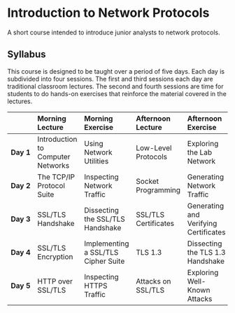 # Introduction to Network Protocols

A short course intended to introduce junior analysts to network protocols.

## Syllabus

This course is designed to be taught over a period of five days.  Each day is subdivided into four sessions. The first and third sessions each day are traditional classroom lectures. The second and fourth sessions are time for students to do hands-on exercises that reinforce the material covered in the lectures.

| &nbsp; &nbsp; &nbsp; &nbsp; &nbsp; &nbsp; &nbsp; &nbsp; | Morning Lecture | Morning Exercise | Afternoon Lecture | Afternoon Exercise |
| :-- | :-- | :-- | :-- | :-- |
| **Day&nbsp;1** | Introduction to Computer Networks | Using Network Utilities | Low-Level Protocols | Exploring the Lab Network |
| **Day&nbsp;2** | The TCP/IP Protocol Suite | Inspecting Network Traffic | Socket Programming | Generating Network Traffic |
| **Day&nbsp;3** | SSL/TLS Handshake | Dissecting the SSL/TLS Handshake | SSL/TLS Certificates | Generating and Verifying Certificates |
| **Day&nbsp;4** | SSL/TLS Encryption | Implementing a SSL/TLS Cipher Suite | TLS 1.3 | Dissecting the TLS 1.3 Handshake | 
| **Day&nbsp;5** | HTTP over SSL/TLS | Inspecting HTTPS Traffic | Attacks on SSL/TLS | Exploring Well-Known Attacks |
